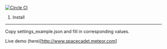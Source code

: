 [![Circle CI](https://circleci.com/gh/marvinmarnold/spacecadet.svg?style=svg)](https://circleci.com/gh/marvinmarnold/spacecadet)

1. Install
----------
Copy settings_example.json and fill in corresponding values.

Live demo (here)[http://www.spacecadet.meteor.com]